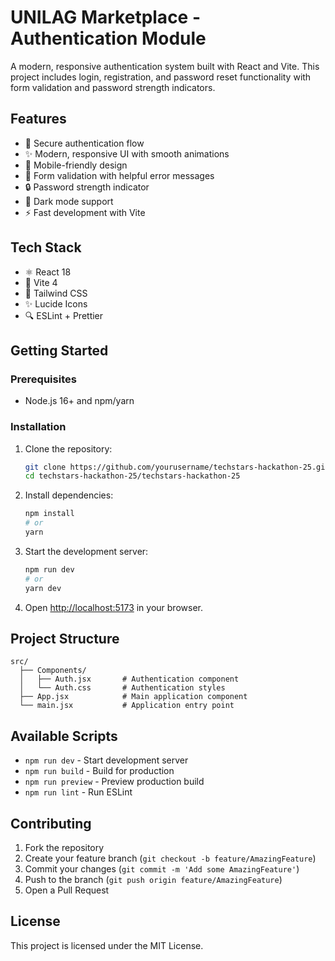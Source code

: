 # UNILAG Marketplace - Authentication Module

A modern, responsive authentication system built with React and Vite. This project includes login, registration, and password reset functionality with form validation and password strength indicators.

## Features

- 🔐 Secure authentication flow
- ✨ Modern, responsive UI with smooth animations
- 📱 Mobile-friendly design
- 🔄 Form validation with helpful error messages
- 🔒 Password strength indicator
- 🌙 Dark mode support
- ⚡ Fast development with Vite

## Tech Stack

- ⚛️ React 18
- 🚀 Vite 4
- 🎨 Tailwind CSS
- ✨ Lucide Icons
- 🔍 ESLint + Prettier

## Getting Started

### Prerequisites

- Node.js 16+ and npm/yarn

### Installation

1. Clone the repository:
   ```bash
   git clone https://github.com/yourusername/techstars-hackathon-25.git
   cd techstars-hackathon-25/techstars-hackathon-25
   ```

2. Install dependencies:
   ```bash
   npm install
   # or
   yarn
   ```

3. Start the development server:
   ```bash
   npm run dev
   # or
   yarn dev
   ```

4. Open [http://localhost:5173](http://localhost:5173) in your browser.

## Project Structure

```
src/
  ├── Components/
  │   ├── Auth.jsx       # Authentication component
  │   └── Auth.css       # Authentication styles
  ├── App.jsx            # Main application component
  └── main.jsx           # Application entry point
```

## Available Scripts

- `npm run dev` - Start development server
- `npm run build` - Build for production
- `npm run preview` - Preview production build
- `npm run lint` - Run ESLint

## Contributing

1. Fork the repository
2. Create your feature branch (`git checkout -b feature/AmazingFeature`)
3. Commit your changes (`git commit -m 'Add some AmazingFeature'`)
4. Push to the branch (`git push origin feature/AmazingFeature`)
5. Open a Pull Request

## License

This project is licensed under the MIT License.
